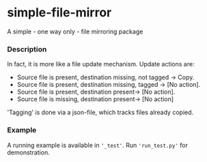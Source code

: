 # simple-file-mirror
A simple  - one way only - file mirroring package

### Description
In fact, it is more like a file update mechanism. 
Update actions are:
* Source file is present, destination missing, not tagged -> Copy.
* Source file is present, destination missing, tagged -> [No action].
* Source file is present, destination present-> [No action].
* Source file is missing, destination present-> [No action]

'Tagging' is done via a json-file, which tracks files already copied.

### Example
A running example is available in ```'_test'```. Run ```'run_test.py'``` for demonstration.

